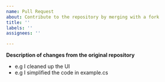 ```yaml
---
name: Pull Request
about: Contribute to the repository by merging with a fork
title: ''
labels: ''
assignees: ''

---
```


**Description of changes from the original repository**
 - e.g I cleaned up the UI
 - e.g I simplified the code in example.cs

